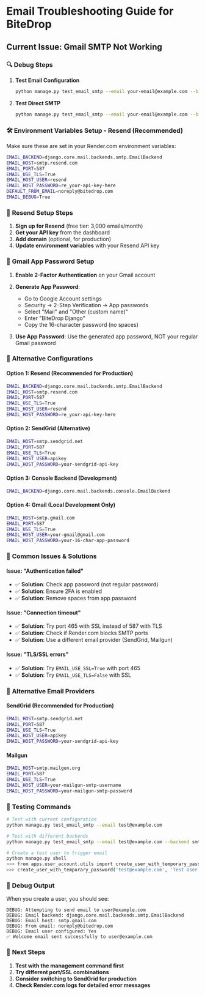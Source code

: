 # Email Troubleshooting Guide for BiteDrop

## Current Issue: Gmail SMTP Not Working

### 🔍 **Debug Steps**

1. **Test Email Configuration**

   ```bash
   python manage.py test_email_smtp --email your-email@example.com --backend django
   ```

2. **Test Direct SMTP**
   ```bash
   python manage.py test_email_smtp --email your-email@example.com --backend smtp_direct
   ```

### 🛠️ **Environment Variables Setup - Resend (Recommended)**

Make sure these are set in your Render.com environment variables:

```bash
EMAIL_BACKEND=django.core.mail.backends.smtp.EmailBackend
EMAIL_HOST=smtp.resend.com
EMAIL_PORT=587
EMAIL_USE_TLS=True
EMAIL_HOST_USER=resend
EMAIL_HOST_PASSWORD=re_your-api-key-here
DEFAULT_FROM_EMAIL=noreply@bitedrop.com
EMAIL_DEBUG=True
```

### 🔑 **Resend Setup Steps**

1. **Sign up for Resend** (free tier: 3,000 emails/month)
2. **Get your API key** from the dashboard
3. **Add domain** (optional, for production)
4. **Update environment variables** with your Resend API key

### 🔑 **Gmail App Password Setup**

1. **Enable 2-Factor Authentication** on your Gmail account
2. **Generate App Password**:

   - Go to Google Account settings
   - Security → 2-Step Verification → App passwords
   - Select "Mail" and "Other (custom name)"
   - Enter "BiteDrop Django"
   - Copy the 16-character password (no spaces)

3. **Use App Password**: Use the generated app password, NOT your regular Gmail password

### 🔧 **Alternative Configurations**

#### Option 1: Resend (Recommended for Production)

```bash
EMAIL_BACKEND=django.core.mail.backends.smtp.EmailBackend
EMAIL_HOST=smtp.resend.com
EMAIL_PORT=587
EMAIL_USE_TLS=True
EMAIL_HOST_USER=resend
EMAIL_HOST_PASSWORD=re_your-api-key-here
```

#### Option 2: SendGrid (Alternative)

```bash
EMAIL_HOST=smtp.sendgrid.net
EMAIL_PORT=587
EMAIL_USE_TLS=True
EMAIL_HOST_USER=apikey
EMAIL_HOST_PASSWORD=your-sendgrid-api-key
```

#### Option 3: Console Backend (Development)

```bash
EMAIL_BACKEND=django.core.mail.backends.console.EmailBackend
```

#### Option 4: Gmail (Local Development Only)

```bash
EMAIL_HOST=smtp.gmail.com
EMAIL_PORT=587
EMAIL_USE_TLS=True
EMAIL_HOST_USER=your-gmail@gmail.com
EMAIL_HOST_PASSWORD=your-16-char-app-password
```

### 🚨 **Common Issues & Solutions**

#### Issue: "Authentication failed"

- ✅ **Solution**: Check app password (not regular password)
- ✅ **Solution**: Ensure 2FA is enabled
- ✅ **Solution**: Remove spaces from app password

#### Issue: "Connection timeout"

- ✅ **Solution**: Try port 465 with SSL instead of 587 with TLS
- ✅ **Solution**: Check if Render.com blocks SMTP ports
- ✅ **Solution**: Use a different email provider (SendGrid, Mailgun)

#### Issue: "TLS/SSL errors"

- ✅ **Solution**: Try `EMAIL_USE_SSL=True` with port 465
- ✅ **Solution**: Try `EMAIL_USE_TLS=False` with SSL

### 📧 **Alternative Email Providers**

#### SendGrid (Recommended for Production)

```bash
EMAIL_HOST=smtp.sendgrid.net
EMAIL_PORT=587
EMAIL_USE_TLS=True
EMAIL_HOST_USER=apikey
EMAIL_HOST_PASSWORD=your-sendgrid-api-key
```

#### Mailgun

```bash
EMAIL_HOST=smtp.mailgun.org
EMAIL_PORT=587
EMAIL_USE_TLS=True
EMAIL_HOST_USER=your-mailgun-smtp-username
EMAIL_HOST_PASSWORD=your-mailgun-smtp-password
```

### 🧪 **Testing Commands**

```bash
# Test with current configuration
python manage.py test_email_smtp --email test@example.com

# Test with different backends
python manage.py test_email_smtp --email test@example.com --backend smtp_direct

# Create a test user to trigger email
python manage.py shell
>>> from apps.user_account.utils import create_user_with_temporary_password
>>> create_user_with_temporary_password('test@example.com', 'Test User', 'user')
```

### 📝 **Debug Output**

When you create a user, you should see:

```
DEBUG: Attempting to send email to user@example.com
DEBUG: Email backend: django.core.mail.backends.smtp.EmailBackend
DEBUG: Email host: smtp.gmail.com
DEBUG: From email: noreply@bitedrop.com
DEBUG: Email user configured: Yes
✅ Welcome email sent successfully to user@example.com
```

### 🔄 **Next Steps**

1. **Test with the management command first**
2. **Try different port/SSL combinations**
3. **Consider switching to SendGrid for production**
4. **Check Render.com logs for detailed error messages**
